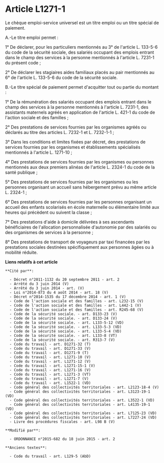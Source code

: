 # Article L1271-1

Le chèque emploi-service universel est un titre emploi ou un titre spécial de paiement. 

A.-Le titre emploi permet : 

1° De déclarer, pour les particuliers mentionnés au 3° de l'article L. 133-5-6 du code de la sécurité sociale, des salariés
occupant des emplois entrant dans le champ des services à la personne mentionnés à l'article L. 7231-1 du présent code ; 

2° De déclarer les stagiaires aides familiaux placés au pair mentionnés au 6° de l'article L. 133-5-6 du code de la sécurité
sociale. 

B.-Le titre spécial de paiement permet d'acquitter tout ou partie du montant : 

1° De la rémunération des salariés occupant des emplois entrant dans le champ des services à la personne mentionnés à
l'article L. 7231-1, des assistants maternels agréés en application de l'article L. 421-1 du code de l'action sociale et des
familles ; 

2° Des prestations de services fournies par les organismes agréés ou déclarés au titre des articles L. 7232-1 et L.
7232-1-1 ; 

3° Dans les conditions et limites fixées par décret, des prestations de services fournies par les organismes et
établissements spécialisés mentionnés à l'article L. 1271-10 ; 

4° Des prestations de services fournies par les organismes ou personnes mentionnés aux deux premiers alinéas de l'article L.
2324-1 du code de la santé publique ; 

5° Des prestations de services fournies par les organismes ou les personnes organisant un accueil sans hébergement prévu au
même article L. 2324-1 ; 

6° Des prestations de services fournies par les personnes organisant un accueil des enfants scolarisés en école maternelle ou
élémentaire limité aux heures qui précèdent ou suivent la classe ; 

7° Des prestations d'aide à domicile délivrées à ses ascendants bénéficiaires de l'allocation personnalisée d'autonomie par
des salariés ou des organismes de services à la personne ; 

8° Des prestations de transport de voyageurs par taxi financées par les prestations sociales destinées spécifiquement aux
personnes âgées ou à mobilité réduite.

**Liens relatifs à cet article**

	**Cité par**:

	  - Décret n°2011-1132 du 20 septembre 2011 - art. 2
	  - Arrêté du 3 juin 2014 (V)
	  - Arrêté du 3 juin 2014 - art. (V)
	  - Loi n°2014-873 du 4 août 2014 - art. 18 (V)
	  - Décret n°2014-1535 du 17 décembre 2014 - art. 1 (V)
	  - Code de l'action sociale et des familles - art. L232-15 (V)
	  - Code de l'action sociale et des familles - art. L442-1 (V)
	  - Code de l'action sociale et des familles - art. R245-68 (V)
	  - Code de la sécurité sociale. - art. D133-23 (V)
	  - Code de la sécurité sociale. - art. D133-24 (V)
	  - Code de la sécurité sociale. - art. L133-5-12 (VD)
	  - Code de la sécurité sociale. - art. L133-5-3 (VD)
	  - Code de la sécurité sociale. - art. L133-5-4 (VD)
	  - Code de la sécurité sociale. - art. L133-8 (VT)
	  - Code de la sécurité sociale. - art. R313-7 (V)
	  - Code du travail - art. D1271-32 (T)
	  - Code du travail - art. D1271-33 (V)
	  - Code du travail - art. D1271-9 (T)
	  - Code du travail - art. L1271-10 (V)
	  - Code du travail - art. L1271-12 (V)
	  - Code du travail - art. L1271-15-1 (V)
	  - Code du travail - art. L1271-16 (V)
	  - Code du travail - art. L1271-3 (VT)
	  - Code du travail - art. L1271-7 (V)
	  - Code du travail - art. L1522-1 (VD)
	  - Code général des collectivités territoriales - art. L2123-18-4 (V)
	  - Code général des collectivités territoriales - art. L3123-19-1 (VD)
	  - Code général des collectivités territoriales - art. L3522-1 (VD)
	  - Code général des collectivités territoriales - art. L4135-19-1 (VD)
	  - Code général des collectivités territoriales - art. L7125-23 (VD)
	  - Code général des collectivités territoriales - art. L7227-24 (VD)
	  - Livre des procédures fiscales - art. L98 B (V)

	**Modifié par**:

	  - ORDONNANCE n°2015-682 du 18 juin 2015 - art. 2

	**Anciens textes**:

	  - Code du travail - art. L129-5 (AbD)
